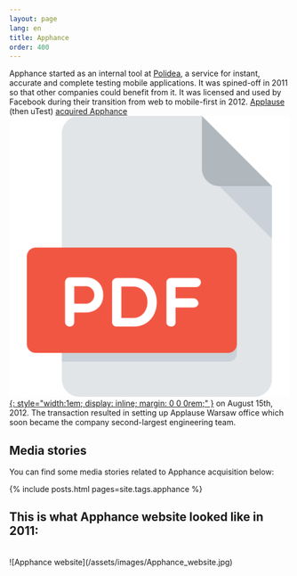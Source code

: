 ```yaml
---
layout: page
lang: en
title: Apphance
order: 400
---
```

Apphance started as an internal tool at [Polidea](polidea), a service for instant, accurate and complete testing mobile applications. It was spined-off in 2011 so that other companies could benefit from it. It was licensed and used by Facebook during their transition from web to mobile-first in 2012. [Applause](https://www.applause.com) (then uTest) [acquired Apphance](https://techcrunch.com/2012/08/15/utest-acquires-apphance-in-7-figure-deal-as-mobile-developer-tools-consolidate/) [![Archived PDF](/assets/images/pdf.svg){: style="width:1em; display: inline; margin: 0 0 0rem;" }](/assets/pdfs/UTest_Acquires_Apphance_In_7-Figure_Deal_As_Mobile_Developer_Tools_Consolidate_TechCrunch.pdf) on August 15th, 2012. The transaction resulted in setting up Applause Warsaw office which soon became the company second-largest engineering team.

## Media stories
You can find some media stories related to Apphance acquisition below:

{% include posts.html pages=site.tags.apphance %}

## This is what Apphance website looked like in 2011:
<br/>
![Apphance website](/assets/images/Apphance_website.jpg)